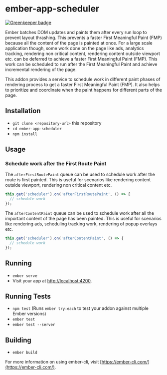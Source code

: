 # ember-app-scheduler

[![Greenkeeper badge](https://badges.greenkeeper.io/ember-app-scheduler/ember-app-scheduler.svg)](https://greenkeeper.io/)

Ember batches DOM updates and paints them after every run loop to prevent layout thrashing. This prevents a faster First Meaningful Paint (FMP) because all the content of the page is painted at once. For a large scale application though, some work done on the page like ads, analytics tracking, rendering non critical content, rendering content outside viewport etc. can be deferred to achieve a faster First Meaningful Paint (FMP). This work can be scheduled to run after the First Meaningful Paint and achieve incremental rendering of the page.

This addon provides a service to schedule work in different paint phases of rendering process to get a faster First Meaningful Paint (FMP). It also helps to prioritize and coordinate when the paint happens for different parts of the page.

## Installation

* `git clone <repository-url>` this repository
* `cd ember-app-scheduler`
* `npm install`

## Usage

### Schedule work after the First Route Paint

The `afterFirstRoutePaint` queue can be used to schedule work after the route is first painted. This is useful for scenarios like rendering content outside viewport, rendering non critical content etc.

```javascript
this.get('scheduler').on('afterFirstRoutePaint', () => {
  // schedule work
});
```

The `afterContentPaint` queue can be used to schedule work after all the important content of the page has been painted. This is useful for scenarios like rendering ads, scheduling tracking work, rendering of popup overlays etc.

```javascript
this.get('scheduler').on('afterContentPaint', () => {
  // schedule work
});
```
## Running

* `ember serve`
* Visit your app at [http://localhost:4200](http://localhost:4200).

## Running Tests

* `npm test` (Runs `ember try:each` to test your addon against multiple Ember versions)
* `ember test`
* `ember test --server`

## Building

* `ember build`

For more information on using ember-cli, visit [https://ember-cli.com/](https://ember-cli.com/).
